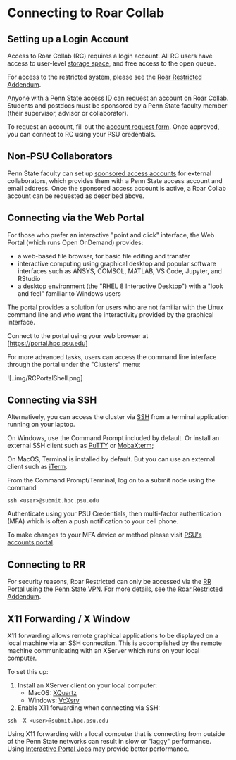 # Connecting to Roar Collab

## Setting up a Login Account

Access to Roar Collab (RC) requires a login account.
All RC users have access to user-level [storage space](../handling-data/file-storage.md/#quotas),
and free access to the open queue.

For access to the restricted system, please see the [Roar Restricted Addendum](../roar-restricted/rr-getting-started.md).

Anyone with a Penn State access ID can request an account on Roar Collab.
Students and postdocs must be sponsored by a Penn State faculty member (their supervisor, advisor or collaborator). 

To request an account, fill out the [account request form](https://accounts.hpc.psu.edu/users/).
Once approved, you can connect to RC using your PSU credentials.

## Non-PSU Collaborators

Penn State faculty can set up [sponsored access accounts](https://security.psu.edu/services/penn-state-accts/sponsored/) 
for external collaborators, which provides them with a Penn State access account and email address.
Once the sponsored access account is active, a Roar Collab account can be requested as described above.

## Connecting via the Web Portal

For those who prefer an interactive "point and click" interface, the Web Portal (which runs Open OnDemand) provides:

 - a web-based file browser, for basic file editing and transfer
 - interactive computing using graphical desktop and popular software interfaces such as ANSYS, COMSOL, MATLAB, VS Code, Jupyter, and RStudio
 - a desktop environment (the "RHEL 8 Interactive Desktop") with a "look and feel" familiar to Windows users

The portal provides a solution for users who are not familiar with the Linux command line and who want the interactivity provided by the graphical interface.

Connect to the portal using your web browser at [https://portal.hpc.psu.edu]

For more advanced tasks, users can access the command line interface through the portal under the "Clusters" menu:

![..img/RCPortalShell.png]

## Connecting via SSH

Alternatively, you can access the cluster via [SSH](https://linux.die.net/man/1/ssh) from a terminal application running on your laptop.

On Windows, use the Command Prompt included by default. Or install an external SSH client such as [PuTTY](https://www.putty.org) or [MobaXterm](https://mobaxterm.mobatek.net/);

On MacOS, Terminal is installed by default. But you can use an external client such as [iTerm](https://iterm2.com).

From the Command Prompt/Terminal, log on to a submit node using the command

```
ssh <user>@submit.hpc.psu.edu
```

Authenticate using your PSU Credentials, then multi-factor authentication (MFA) which is often a push notification to your cell phone.

To make changes to your MFA device or method please visit [PSU's accounts portal](https://accounts.psu.edu/2fa).

## Connecting to RR

For security reasons, Roar Restricted can only be accessed via the [RR Portal](https://rrportal.hpc.psu.edu/) using the 
[Penn State VPN](https://pennstate.service-now.com/sp?id=kb_article_view&sysparm_article=KB0013431&sys_kb_id=24f7cdd9dbd7e0d02c4f9e74f3961967&spa=1). 
For more details, see the [Roar Restricted Addendum](../roar-restricted/rr-getting-started.md).

## X11 Forwarding / X Window

X11 forwarding allows remote graphical applications to be displayed on a local machine via an SSH connection. 
This is accomplished by the remote machine communicating with an XServer which runs on your local computer.

To set this up:

1. Install an XServer client on your local computer:
    - MacOS: [XQuartz](https://www.xquartz.org)
    - Windows: [VcXsrv](https://sourceforge.net/projects/vcxsrv/)
2. Enable X11 forwarding when connecting via SSH:

```
ssh -X <user>@submit.hpc.psu.edu
```

Using X11 forwarding with a local computer that is connecting from outside of the Penn State networks can 
result in slow or "laggy" performance. Using [Interactive Portal Jobs](../running-jobs/portal.md) 
may provide better performance.

